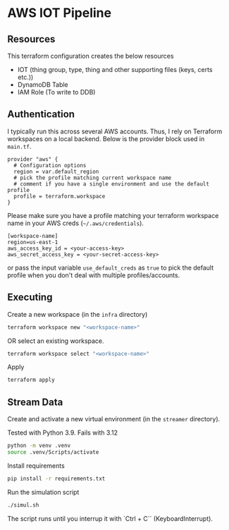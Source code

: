 # AWS IOT Pipeline

## Resources

This terraform configuration creates the below resources

  * IOT (thing group, type, thing and other supporting files (keys, certs etc.))
  * DynamoDB Table
  * IAM Role (To write to DDB)

## Authentication

I typically run this across several AWS accounts. Thus, I rely on Terraform workspaces on a local backend. Below is the provider block used in `main.tf`.

```hcl
provider "aws" {
  # Configuration options
  region = var.default_region
  # pick the profile matching current workspace name
  # comment if you have a single environment and use the default profile
  profile = terraform.workspace
}
```

Please make sure you have a profile matching your terraform workspace name in your AWS creds (`~/.aws/credentials`).

```
[workspace-name]
region=us-east-1
aws_access_key_id = <your-access-key>
aws_secret_access_key = <your-secret-access-key>
```

or pass the input variable `use_default_creds` as `true` to pick the default profile when you don't deal with multiple profiles/accounts.

## Executing

Create a new workspace (in the `infra` directory)

```bash
terraform workspace new "<workspace-name>"
```

OR select an existing workspace.

```bash
terraform workspace select "<workspace-name>"
```

Apply

```bash
terraform apply
```

## Stream Data

Create and activate a new virtual environment (in the `streamer` directory). 

Tested with Python 3.9. Fails with 3.12

```bash
python -m venv .venv
source .venv/Scripts/activate
```

Install requirements

```bash
pip install -r requirements.txt
```

Run the simulation script

```bash
./simul.sh
```

The script runs until you interrup it with `Ctrl + C`` (KeyboardInterrupt).
